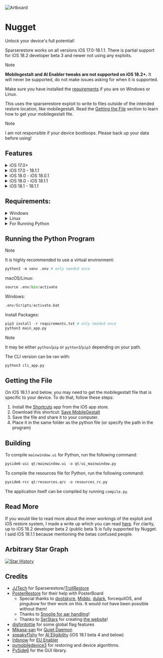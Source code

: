 ![Artboard][NuggetLogo]

# Nugget
Unlock your device's full potential!

Sparserestore works on all versions iOS 17.0-18.1.1. There is partial support for iOS 18.2 developer beta 3 and newer not using any exploits.

> [!NOTE]
> **Mobilegestalt and AI Enabler tweaks are not supported on iOS 18.2+.** It will never be supported, do not make issues asking for when it is supported.

Make sure you have installed the [requirements](#requirements) if you are on Windows or Linux.

This uses the sparserestore exploit to write to files outside of the intended restore location, like mobilegestalt. Read the [Getting the File](#getting-the-file) section to learn how to get your mobilegestalt file.

> [!NOTE]
> I am not responsible if your device bootloops. Please back up your data before using!

## Features
<details>
<summary>iOS 17.0+</summary>

- Springboard Options (from [Cowabunga Lite][CowabungaLite])
  - Set Lock Screen Footnote
  - Disable Lock After Respring
  - Disable Screen Dimming While Charging
  - Disable Low Battery Alerts
- Internal Options (from [Cowabunga Lite][CowabungaLite])
  - Build Version in Status Bar
  - Force Right to Left
  - Force Metal HUD Debug
  - iMessage Diagnostics
  - IDS Diagnostics
  - VC Diagnostics
  - App Store Debug Gesture
  - Notes App Debug Mode
- Disable Daemons:
  - OTAd
  - UsageTrackingAgent
  - Game Center
  - Screen Time Agent
  - Logs, Dumps, and Crash Reports
  - ATWAKEUP
  - Tipsd
  - VPN
  - Chinese WLAN service
  - HealthKit
  - AirPrint
  - Assistive Touch
  - iCloud
  - Internet Tethering (aka Personal Hotspot)
  - PassBook
  - Spotlight
  - Voice Control
- PosterBoard: Animated wallpapers and descriptors.
  - Community wallpapers can be found [here][WallpapersWebsite]
  - See documentation on the structure of tendies files in [documentation.md](documentation.md)
- Risky (Hidden) Options:
  - Disable thermalmonitord
  - OTA Killer
  - Custom Resolution
</details>
<details>
<summary>iOS 17.0 - 18.1.1</summary>

- Enable Dynamic Island on any device
- Enable iPhone X gestures on iPhone SEs
- Change Device Model Name (ie what shows in the Settings app)
- Enable Boot Chime
- Enable Charge Limit
- Enable Tap to Wake on unsupported devices (ie iPhone SEs)
- Enable Collision SOS
- Enable Stage Manager
- Disable the Wallpaper Parallax
- Disable Region Restrictions (ie. Shutter Sound)
  - Note: This does not include enabling EU sideloading outside the EU. That will come later.
- Show the Apple Pencil options in Settings app
- Show the Action Button options in Settings app
- Show Internal Storage info (Might cause problems on some devices, use at your own risk)
- EU Enabler (iOS 17.6-)
</details>
<details>
<summary>iOS 18.0 - iOS 18.0.1</summary>

- Feature Flags (iOS 18.1b4-):
  - Enabling lock screen clock animation, lock screen page duplication button, and more!
  - Disabling the new iOS 18 Photos UI (iOS 18.0 betas only, unknown which patched it)
</details>
<details>
<summary>iOS 18.0 - iOS 18.1.1</summary>

- Enable iPhone 16 camera button page in the Settings app
- Enable AOD & AOD Vibrancy on any device
</details>
<details>
<summary>iOS 18.1 - 18.1.1</summary>

- AI Enabler
- Device Spoofing
</details>

## Requirements:
<details>
<summary>Windows</summary>
  
  - Either [Apple Devices (from Microsoft Store)][AppleDevices] App or [iTunes (from Apple website)][iTunes]
</details>

<details>
<summary>Linux</summary>

  - [usbmuxd][usbmuxdGitHub]
  - [libimobiledevice][libimobiledeviceGitHub]
</details>

<details>
<summary>For Running Python</summary>

  - [pymobiledevice3][pymobiledevice3GitHub]
  - [PySide6][PySide6Doc]
  - Python 3.8 or newer
</details>

## Running the Python Program
> [!NOTE]
> It is highly recommended to use a virtual environment:
> ```py
> python3 -m venv .env # only needed once
> ```
macOS/Linux:
```py
source .env/bin/activate
```
Windows:
```py
.env/Scripts/activate.bat
```
Install Packages:
```py
pip3 install -r requirements.txt # only needed once
python3 main_app.py
```
> [!NOTE]
> It may be either `python`/`pip` or `python3`/`pip3` depending on your path.

The CLI version can be ran with:
```py 
python3 cli_app.py
```

## Getting the File
On iOS 18.1.1 and below, you may need to get the mobilegestalt file that is specific to your device. To do that, follow these steps:
1. Install the [Shortcuts][ShortcutsApp] app from the iOS app store.
2. Download this shortcut: [Save MobileGestalt][MobilegestaltShortcut]
3. Save the file and share it to your computer.
4. Place it in the same folder as the python file (or specify the path in the program)

## Building
To compile `mainwindow.ui` for Python, run the following command:
```py
pyside6-uic qt/mainwindow.ui -o qt/ui_mainwindow.py
```

To compile the resources file for Python, run the following command:
```py
pyside6-rcc qt/resources.qrc -o resources_rc.py
```

The application itself can be compiled by running `compile.py`.

## Read More
If you would like to read more about the inner workings of the exploit and iOS restore system, I made a write up which you can read [here][ReadMoreGist].
For clarity, up to iOS 18.2 developer beta 2 (public beta 1) is fully supported by Nugget. I said iOS 18.1.1 because mentioning the betas confused people.

## Arbitrary Star Graph
<a href="https://www.star-history.com/#leminlimez/Nugget&Date">
  <picture>
    <source media="(prefers-color-scheme: dark)" srcset="https://api.star-history.com/svg?repos=leminlimez/Nugget&type=Date&theme=dark" />
    <source media="(prefers-color-scheme: light)" srcset="https://api.star-history.com/svg?repos=leminlimez/Nugget&type=Date" />
    <img alt="Star History" src="https://api.star-history.com/svg?repos=leminlimez/Nugget&type=Date" />
  </picture>
</a>

## Credits
- [JJTech][JJTechGitHub] for Sparserestore/[TrollRestore][TrollStoreGitHub]
- [PosterRestore][PosterRestoreDiscord] for their help with PosterBoard
  - Special thanks to [dootskyre][dootskyreX], [Middo][MiddoX], [dulark][dularkGitHub], forcequitOS, and pingubow for their work on this. It would not have been possible without them!
  - Thanks to [Snoolie for aar handling][python-aar-stuffGitHub]!
  - Thanks to [SerStars][SerStarsX] for creating [the website][WallpapersWebsite]!
- [disfordottie][disfordottieX] for some global flag features
- [Mikasa-san][Mikasa-sanGitHub] for [Quiet Daemon][QuietDaemonGitHub]
- [sneakyf1shy][sneakyf1shyGitHub] for [AI Eligibility][AIEligibilityGist] (iOS 18.1 beta 4 and below)
- [lrdsnow][lrdsnowGitHub] for [EU Enabler][EUEnablerGitHub]
- [pymobiledevice3][pymobiledevice3GitHub] for restoring and device algorithms.
- [PySide6][PySide6Doc] for the GUI library.

[NuggetLogo]: https://raw.githubusercontent.com/leminlimez/Nugget/refs/heads/main/credits/small_nugget.png
[CowabungaLite]: https://github.com/leminlimez/CowabungaLite
[WallpapersWebsite]: https://cowabun.ga/wallpapers
[AppleDevices]: https://apps.microsoft.com/detail/9np83lwlpz9k
[iTunes]: https://support.apple.com/en-us/106372
[usbmuxdGitHub]: https://github.com/libimobiledevice/usbmuxd
[libimobiledeviceGitHub]: https://github.com/libimobiledevice/libimobiledevice
[ShortcutsApp]: https://apps.apple.com/us/app/shortcuts/id915249334
[MobilegestaltShortcut]: https://www.icloud.com/shortcuts/d6f0a136ddda4714a80750512911c53b
[ReadMoreGist]: https://gist.github.com/leminlimez/c602c067349140fe979410ef69d39c28

[JJTechGitHub]: https://github.com/JJTech0130
[TrollStoreGitHub]: https://github.com/JJTech0130/TrollRestore
[PosterRestoreDiscord]: https://discord.gg/gWtzTVhMvh
[dootskyreX]: https://x.com/dootskyre
[MiddoX]: https://x.com/MWRevamped
[dularkGitHub]: https://github.com/dularkian
[SerStarsX]: https://x.com/SerStars_lol
[disfordottieX]: https://x.com/disfordottie
[Mikasa-sanGitHub]: https://github.com/Mikasa-san
[QuietDaemonGitHub]: https://github.com/Mikasa-san/QuietDaemon
[sneakyf1shyGitHub]: https://github.com/f1shy-dev
[lrdsnowGitHub]: https://github.com/Lrdsnow
[EUEnablerGitHub]: https://github.com/Lrdsnow/EUEnabler
[pymobiledevice3GitHub]: https://github.com/doronz88/pymobiledevice3
[PySide6Doc]: https://doc.qt.io/qtforpython-6/
[python-aar-stuffGitHub]: https://github.com/0xilis/python-aar-stuff
[AIEligibilityGist]: https://gist.github.com/f1shy-dev/23b4a78dc283edd30ae2b2e6429129b5
